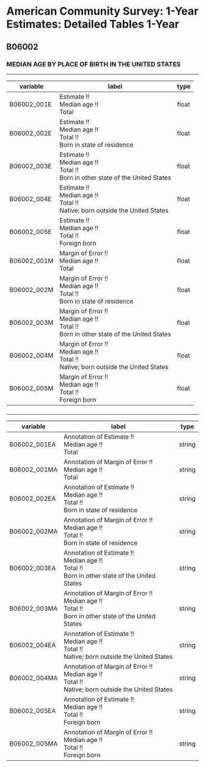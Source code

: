 # American Community Survey: 1-Year Estimates: Detailed Tables 1-Year

## B06002

### MEDIAN AGE BY PLACE OF BIRTH IN THE UNITED STATES

___

| variable | label | type |
| ----- | ----- | ----- |
| B06002_001E | Estimate !!<br>Median age !!<br>Total | float |
| B06002_002E | Estimate !!<br>Median age !!<br>Total !!<br>Born in state of residence | float |
| B06002_003E | Estimate !!<br>Median age !!<br>Total !!<br>Born in other state of the United States | float |
| B06002_004E | Estimate !!<br>Median age !!<br>Total !!<br>Native; born outside the United States | float |
| B06002_005E | Estimate !!<br>Median age !!<br>Total !!<br>Foreign born | float |
| B06002_001M | Margin of Error !!<br>Median age !!<br>Total | float |
| B06002_002M | Margin of Error !!<br>Median age !!<br>Total !!<br>Born in state of residence | float |
| B06002_003M | Margin of Error !!<br>Median age !!<br>Total !!<br>Born in other state of the United States | float |
| B06002_004M | Margin of Error !!<br>Median age !!<br>Total !!<br>Native; born outside the United States | float |
| B06002_005M | Margin of Error !!<br>Median age !!<br>Total !!<br>Foreign born | float |
### 

___

| variable | label | type |
| ----- | ----- | ----- |
| B06002_001EA | Annotation of Estimate !!<br>Median age !!<br>Total | string |
| B06002_001MA | Annotation of Margin of Error !!<br>Median age !!<br>Total | string |
| B06002_002EA | Annotation of Estimate !!<br>Median age !!<br>Total !!<br>Born in state of residence | string |
| B06002_002MA | Annotation of Margin of Error !!<br>Median age !!<br>Total !!<br>Born in state of residence | string |
| B06002_003EA | Annotation of Estimate !!<br>Median age !!<br>Total !!<br>Born in other state of the United States | string |
| B06002_003MA | Annotation of Margin of Error !!<br>Median age !!<br>Total !!<br>Born in other state of the United States | string |
| B06002_004EA | Annotation of Estimate !!<br>Median age !!<br>Total !!<br>Native; born outside the United States | string |
| B06002_004MA | Annotation of Margin of Error !!<br>Median age !!<br>Total !!<br>Native; born outside the United States | string |
| B06002_005EA | Annotation of Estimate !!<br>Median age !!<br>Total !!<br>Foreign born | string |
| B06002_005MA | Annotation of Margin of Error !!<br>Median age !!<br>Total !!<br>Foreign born | string |

